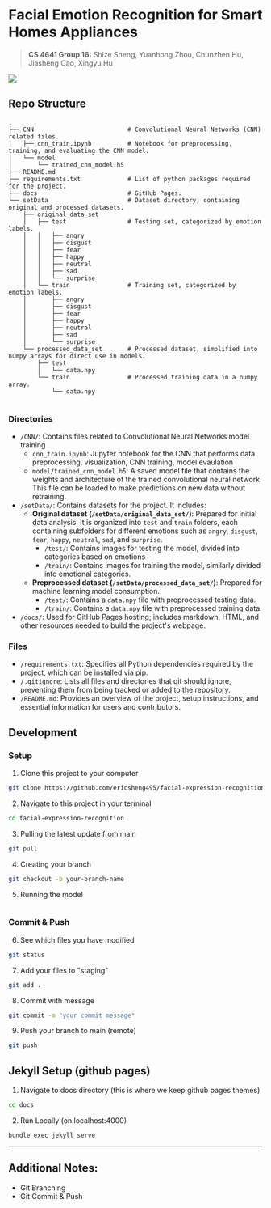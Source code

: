 # Facial Emotion Recognition for Smart Homes Appliances

> **CS 4641 Group 16:** Shize Sheng, Yuanhong Zhou, Chunzhen Hu, Jiasheng Cao, Xingyu Hu

<!--
[![NPM Version][npm-image]][npm-url]
[![Build Status][travis-image]][travis-url]
[![Downloads Stats][npm-downloads]][npm-url]
 -->
 

![](header.png)
<!--

## Installation

OS X & Linux:

```sh
npm install my-crazy-module --save
```

Windows:

```sh
edit autoexec.bat
```

## Usage example

A few motivating and useful examples of how your product can be used. Spice this up with code blocks and potentially more screenshots.

_For more examples and usage, please refer to the [Wiki][wiki]._
 -->
## Repo Structure

```
.
├── CNN                          # Convolutional Neural Networks (CNN) related files.
│   ├── cnn_train.ipynb          # Notebook for preprocessing, training, and evaluating the CNN model.
│   └── model       
│       └── trained_cnn_model.h5 
├── README.md                   
├── requirements.txt             # List of python packages required for the project.
├── docs                         # GitHub Pages.
└── setData                      # Dataset directory, containing original and processed datasets.
    ├── original_data_set       
    │   ├── test                 # Testing set, categorized by emotion labels.
    │   │   ├── angry
    │   │   ├── disgust
    │   │   ├── fear
    │   │   ├── happy
    │   │   ├── neutral
    │   │   ├── sad
    │   │   └── surprise
    │   └── train                # Training set, categorized by emotion labels.
    │       ├── angry
    │       ├── disgust
    │       ├── fear
    │       ├── happy
    │       ├── neutral
    │       ├── sad
    │       └── surprise
    └── processed_data_set       # Processed dataset, simplified into numpy arrays for direct use in models.
        ├── test                
        │   └── data.npy
        └── train                # Processed training data in a numpy array.
            └── data.npy


```
        
### Directories
- `/CNN/`: Contains files related to Convolutional Neural Networks model training
  - `cnn_train.ipynb`: Jupyter notebook for the CNN that performs data preprocessing, visualization, CNN training, model evaulation
  - `model/trained_cnn_model.h5`: A saved model file that contains the weights and architecture of the trained convolutional neural network. This file can be loaded to make predictions on new data without retraining.
- `/setData/`: Contains datasets for the project. It includes:
  - **Original dataset (`/setData/original_data_set/`)**: Prepared for initial data analysis. It is organized into `test` and `train` folders, each containing subfolders for different emotions such as `angry`, `disgust`, `fear`, `happy`, `neutral`, `sad`, and `surprise`.
    - `/test/`: Contains images for testing the model, divided into categories based on emotions
    - `/train/`: Contains images for training the model, similarly divided into emotional categories.
  - **Preprocessed dataset (`/setData/processed_data_set/`)**: Prepared for machine learning model consumption.
    - `/test/`: Contains a `data.npy` file with preprocessed testing data.
    - `/train/`: Contains a `data.npy` file with preprocessed training data.
- `/docs/`: Used for GitHub Pages hosting; includes markdown, HTML, and other resources needed to build the project's webpage.


### Files
- `/requirements.txt`: Specifies all Python dependencies required by the project, which can be installed via pip.
- `/.gitignore`: Lists all files and directories that git should ignore, preventing them from being tracked or added to the repository.
- `/README.md`: Provides an overview of the project, setup instructions, and essential information for users and contributors.

## Development

### Setup  

1. Clone this project to your computer

```sh
git clone https://github.com/ericsheng495/facial-expression-recognition.git
```

2. Navigate to this project in your terminal
```sh
cd facial-expression-recognition
```

3. Pulling the latest update from main
```sh
git pull 
```

4. Creating your branch
```sh
git checkout -b your-branch-name
```

5. Running the model
```sh

```

### Commit & Push 

6. See which files you have modified
```sh
git status
```

7. Add your files to "staging"
```sh
git add .
```

8. Commit with message
```sh
git commit -m "your commit message"
```

9. Push your branch to main (remote)
```sh
git push
```






## Jekyll Setup (github pages)

1. Navigate to docs directory (this is where we keep github pages themes)
```sh
cd docs
```
2. Run Locally (on localhost:4000)
```sh
bundle exec jekyll serve  
```

---
## Additional Notes:
- Git Branching
- Git Commit & Push



<!--
## Release History

- 0.2.1
  - CHANGE: Update docs (module code remains unchanged)
- 0.2.0
  - CHANGE: Remove `setDefaultXYZ()`
  - ADD: Add `init()`
- 0.1.1
  - FIX: Crash when calling `baz()` (Thanks @GenerousContributorName!)
- 0.1.0
  - The first proper release
  - CHANGE: Rename `foo()` to `bar()`
- 0.0.1
  - Work in progress
 -->
<!--
## Meta

Your Name – [@YourTwitter](https://twitter.com/dbader_org) – YourEmail@example.com

Distributed under the XYZ license. See `LICENSE` for more information.

[https://github.com/yourname/github-link](https://github.com/dbader/)
 -->
 <!--
## Contributing

1. Fork it (<https://github.com/yourname/yourproject/fork>)
2. Create your feature branch (`git checkout -b feature/fooBar`)
3. Commit your changes (`git commit -am 'Add some fooBar'`)
4. Push to the branch (`git push origin feature/fooBar`)
5. Create a new Pull Request
 -->

<!-- Markdown link & img dfn's -->

[npm-image]: https://img.shields.io/npm/v/datadog-metrics.svg?style=flat-square
[npm-url]: https://npmjs.org/package/datadog-metrics
[npm-downloads]: https://img.shields.io/npm/dm/datadog-metrics.svg?style=flat-square
[travis-image]: https://img.shields.io/travis/dbader/node-datadog-metrics/master.svg?style=flat-square
[travis-url]: https://travis-ci.org/dbader/node-datadog-metrics
[wiki]: https://github.com/yourname/yourproject/wiki
